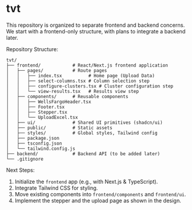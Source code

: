 # tvt

This repository is organized to separate frontend and backend concerns. We start with a frontend-only structure, with plans to integrate a backend later.

Repository Structure:

```
tvt/
├── frontend/            # React/Next.js frontend application
│   ├── pages/           # Route pages
│   │   ├── index.tsx          # Home page (Upload Data)
│   │   ├── select-columns.tsx # Column selection step
│   │   ├── configure-clusters.tsx # Cluster configuration step
│   │   └── view-results.tsx   # Results view step
│   ├── components/      # Reusable components
│   │   ├── WellsFargoHeader.tsx
│   │   ├── Footer.tsx
│   │   ├── Stepper.tsx
│   │   └── UploadExcel.tsx
│   ├── ui/              # Shared UI primitives (shadcn/ui)
│   ├── public/          # Static assets
│   ├── styles/          # Global styles, Tailwind config
│   ├── package.json     
│   ├── tsconfig.json    
│   └── tailwind.config.js
├── backend/             # Backend API (to be added later)
└── .gitignore
```

Next Steps:
1. Initialize the `frontend` app (e.g., with Next.js & TypeScript).
2. Integrate Tailwind CSS for styling.
3. Move existing components into `frontend/components` and `frontend/ui`.
4. Implement the stepper and the upload page as shown in the design.

